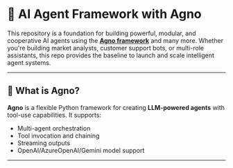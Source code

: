 # 🤖 AI Agent Framework with Agno

This repository is a foundation for building powerful, modular, and cooperative AI agents using the **[Agno framework](https://docs.agno.com/introduction)** and many more. Whether you're building market analysts, customer support bots, or multi-role assistants, this repo provides the baseline to launch and scale intelligent agent systems.

---

## 🧠 What is Agno?

**Agno** is a flexible Python framework for creating **LLM-powered agents** with tool-use capabilities. It supports:

- Multi-agent orchestration
- Tool invocation and chaining
- Streaming outputs
- OpenAI/AzureOpenAI/Gemini model support

---
